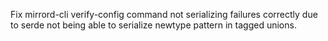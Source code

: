 Fix mirrord-cli verify-config command not serializing failures correctly due to serde not being able to serialize newtype pattern in tagged unions.